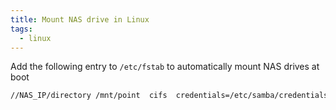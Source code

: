 ```yaml
---
title: Mount NAS drive in Linux
tags:
  - linux
---
```


Add the following entry to `/etc/fstab` to automatically mount NAS drives at boot

```txt title="/etc/fstab"
//NAS_IP/directory /mnt/point  cifs  credentials=/etc/samba/credentials,uid=1000,gid=1000,_netdev,x-systemd.automount,x-systemd.mount-timeout=10  0  0
```
